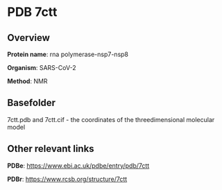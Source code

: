 # PDB 7ctt

## Overview

**Protein name**: rna polymerase-nsp7-nsp8

**Organism**: SARS-CoV-2

**Method**: NMR



## Basefolder

7ctt.pdb and 7ctt.cif - the coordinates of the threedimensional molecular model



## Other relevant links 
**PDBe**:  https://www.ebi.ac.uk/pdbe/entry/pdb/7ctt
 
**PDBr**: https://www.rcsb.org/structure/7ctt 
